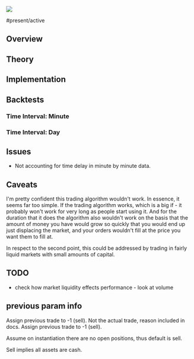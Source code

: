 <img src="https://i.redd.it/jvwpho8yidla1.jpg" class="header-image">

#present/active 

## Overview


## Theory


## Implementation


## Backtests

### Time Interval: Minute


### Time Interval: Day


## Issues

- Not accounting for time delay in minute by minute data.

## Caveats

I'm pretty confident this trading algorithm wouldn't work. In essence, it seems far too simple. If the trading algorithm works, which is a big if - it probably won't work for very long as people start using it. And for the duration that it does the algorithm also wouldn't work on the basis that the amount of money you have would grow so quickly that you would end up just displacing the market, and your orders wouldn't fill at the price you want them to fill at.

In respect to the second point, this could be addressed by trading in fairly liquid markets with small amounts of capital.

## TODO
- check how market liquidity effects performance - look at volume


## previous param info
Assign previous trade to -1 (sell). Not the actual trade, reason included in docs.
Assign previous trade to -1 (sell).

Assume on instantiation there are no open positions, thus default is sell.

Sell implies all assets are cash.
